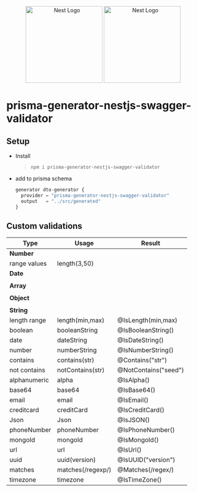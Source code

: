 <p align="center">
  <a href="http://blackstone.studio" target="blank"><img src="https://d31i9b8skgubvn.cloudfront.net/enterprises/company_profile/4215.PNG" width="200" alt="Nest Logo" /></a>
  <a href="http://https://www.prisma.io/" target="blank"><img src="https://prismalens.vercel.app/header/logo-dark.svg" width="200" alt="Nest Logo" /></a>
</p>

# prisma-generator-nestjs-swagger-validator

## Setup

- Install

  > `npm i prisma-generator-nestjs-swagger-validator`

- add to prisma schema

  ```javascript
  generator dto-generator {
    provider = "prisma-generator-nestjs-swagger-validator"
    output   = "../src/generated"
  }
  ```

## Custom validations

| Type         | Usage             | Result               |
| ------------ | ----------------- | -------------------- |
| **Number**   |                   |
| range values | length(3,50)      |
| **Date**     |                   |
|              |                   |
| **Array**    |                   |
|              |                   |
| **Object**   |                   |
|              |                   |
| **String**   |                   |
| length range | length(min,max)   | @IsLength(min,max)   |
| boolean      | booleanString     | @IsBooleanString()   |
| date         | dateString        | @IsDateString()      |
| number       | numberString      | @IsNumberString()    |
| contains     | contains(str)     | @Contains("str")     |
| not contains | notContains(str)  | @NotContains("seed") |
| alphanumeric | alpha             | @IsAlpha()           |
| base64       | base64            | @IsBase64()          |
| email        | email             | @IsEmail()           |
| creditcard   | creditCard        | @IsCreditCard()      |
| Json         | Json              | @IsJSON()            |
| phoneNumber  | phoneNumber       | @IsPhoneNumber()     |
| mongoId      | mongoId           | @IsMongoId()         |
| url          | url               | @IsUrl()             |
| uuid         | uuid(version)     | @IsUUID("version")   |
| matches      | matches(/regexp/) | @Matches(/regex/)    |
| timezone     | timezone          | @IsTimeZone()        |
